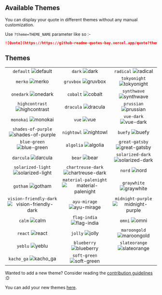 ## Available Themes

<!-- DO NOT EDIT THIS FILE DIRECTLY -->

You can display your quote in different themes without any manual customization.

Use `?theme=THEME_NAME` parameter like so :-

```md
![Quote](https://https://github-readme-quotes-bay.vercel.app/quote?theme=dark)
```

## Themes


| | | |
| :--: | :--: | :--: |
| `default` ![default][default] | `dark` ![dark][dark] | `radical` ![radical][radical] |
| `merko` ![merko][merko] | `gruvbox` ![gruvbox][gruvbox] | `tokyonight` ![tokyonight][tokyonight] |
| `onedark` ![onedark][onedark] | `cobalt` ![cobalt][cobalt] | `synthwave` ![synthwave][synthwave] |
| `highcontrast` ![highcontrast][highcontrast] | `dracula` ![dracula][dracula] | `prussian` ![prussian][prussian] |
| `monokai` ![monokai][monokai] | `vue` ![vue][vue] | `vue-dark` ![vue-dark][vue-dark] |
| `shades-of-purple` ![shades-of-purple][shades-of-purple] | `nightowl` ![nightowl][nightowl] | `buefy` ![buefy][buefy] |
| `blue-green` ![blue-green][blue-green] | `algolia` ![algolia][algolia] | `great-gatsby` ![great-gatsby][great-gatsby] |
| `darcula` ![darcula][darcula] | `bear` ![bear][bear] | `solarized-dark` ![solarized-dark][solarized-dark] |
| `solarized-light` ![solarized-light][solarized-light] | `chartreuse-dark` ![chartreuse-dark][chartreuse-dark] | `nord` ![nord][nord] |
| `gotham` ![gotham][gotham] | `material-palenight` ![material-palenight][material-palenight] | `graywhite` ![graywhite][graywhite] |
| `vision-friendly-dark` ![vision-friendly-dark][vision-friendly-dark] | `ayu-mirage` ![ayu-mirage][ayu-mirage] | `midnight-purple` ![midnight-purple][midnight-purple] |
| `calm` ![calm][calm] | `flag-india` ![flag-india][flag-india] | `omni` ![omni][omni] |
| `react` ![react][react] | `jolly` ![jolly][jolly] | `maroongold` ![maroongold][maroongold] |
| `yeblu` ![yeblu][yeblu] | `blueberry` ![blueberry][blueberry] | `slateorange` ![slateorange][slateorange] |
| `kacho_ga` ![kacho_ga][kacho_ga] | `soft-green` ![soft-green][soft-green] |  |




[default]: https://https://github-readme-quotes-bay.vercel.app/quote?theme=default
[default_repocard]: https://https://github-readme-quotes-bay.vercel.app/quote?theme=default_repocard
[dark]: https://https://github-readme-quotes-bay.vercel.app/quote?theme=dark
[radical]: https://https://github-readme-quotes-bay.vercel.app/quote?theme=radical
[merko]: https://https://github-readme-quotes-bay.vercel.app/quote?theme=merko
[gruvbox]: https://https://github-readme-quotes-bay.vercel.app/quote?theme=gruvbox
[tokyonight]: https://https://github-readme-quotes-bay.vercel.app/quote?theme=tokyonight
[onedark]: https://https://github-readme-quotes-bay.vercel.app/quote?theme=onedark
[cobalt]: https://https://github-readme-quotes-bay.vercel.app/quote?theme=cobalt
[synthwave]: https://https://github-readme-quotes-bay.vercel.app/quote?theme=synthwave
[highcontrast]: https://https://github-readme-quotes-bay.vercel.app/quote?theme=highcontrast
[dracula]: https://https://github-readme-quotes-bay.vercel.app/quote?theme=dracula
[prussian]: https://https://github-readme-quotes-bay.vercel.app/quote?theme=prussian
[monokai]: https://https://github-readme-quotes-bay.vercel.app/quote?theme=monokai
[vue]: https://https://github-readme-quotes-bay.vercel.app/quote?theme=vue
[vue-dark]: https://https://github-readme-quotes-bay.vercel.app/quote?theme=vue-dark
[shades-of-purple]: https://https://github-readme-quotes-bay.vercel.app/quote?theme=shades-of-purple
[nightowl]: https://https://github-readme-quotes-bay.vercel.app/quote?theme=nightowl
[buefy]: https://https://github-readme-quotes-bay.vercel.app/quote?theme=buefy
[blue-green]: https://https://github-readme-quotes-bay.vercel.app/quote?theme=blue-green
[algolia]: https://https://github-readme-quotes-bay.vercel.app/quote?theme=algolia
[great-gatsby]: https://https://github-readme-quotes-bay.vercel.app/quote?theme=great-gatsby
[darcula]: https://https://github-readme-quotes-bay.vercel.app/quote?theme=darcula
[bear]: https://https://github-readme-quotes-bay.vercel.app/quote?theme=bear
[solarized-dark]: https://https://github-readme-quotes-bay.vercel.app/quote?theme=solarized-dark
[solarized-light]: https://https://github-readme-quotes-bay.vercel.app/quote?theme=solarized-light
[chartreuse-dark]: https://https://github-readme-quotes-bay.vercel.app/quote?theme=chartreuse-dark
[nord]: https://https://github-readme-quotes-bay.vercel.app/quote?theme=nord
[gotham]:https://https://github-readme-quotes-bay.vercel.app/quote?theme=gotham
[material-palenight]:https://https://github-readme-quotes-bay.vercel.app/quote?theme=material-palenight
[graywhite]: https://https://github-readme-quotes-bay.vercel.app/quote?theme=graywhite
[vision-friendly-dark]: https://https://github-readme-quotes-bay.vercel.app/quote?theme=vision-friendly-dark
[ayu-mirage]: https://https://github-readme-quotes-bay.vercel.app/quote?theme=ayu-mirage
[midnight-purple]: https://https://github-readme-quotes-bay.vercel.app/quote?theme=midnight-purple
[calm]: https://https://github-readme-quotes-bay.vercel.app/quote?theme=calm
[flag-india]: https://https://github-readme-quotes-bay.vercel.app/quote?theme=flag-india
[omni]: https://https://github-readme-quotes-bay.vercel.app/quote?theme=omni
[react]: https://https://github-readme-quotes-bay.vercel.app/quote?theme=react
[jolly]: https://https://github-readme-quotes-bay.vercel.app/quote?theme=jolly
[maroongold]:https://https://github-readme-quotes-bay.vercel.app/quote?theme=maroongold
[yeblu]: https://https://github-readme-quotes-bay.vercel.app/quote?theme=yeblu
[blueberry]: https://https://github-readme-quotes-bay.vercel.app/quote?theme=blueberry
[slateorange]: https://https://github-readme-quotes-bay.vercel.app/quote?theme=slateorange
[kacho_ga]: https://https://github-readme-quotes-bay.vercel.app/quote?theme=kacho_ga
[soft-green]: https://https://github-readme-quotes-bay.vercel.app/quote?theme=soft-green


Wanted to add a new theme? Consider reading the [contribution guidelines](../../CONTRIBUTING.md#themes-contribution) :D

You can add your new themes [here](./themes.js).
